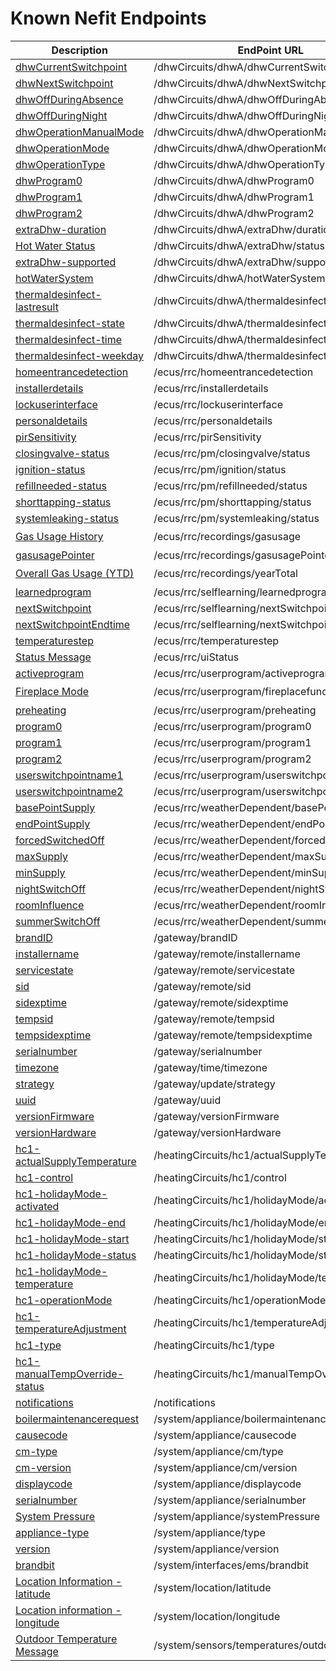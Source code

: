 # Known Nefit Endpoints

| Description  | EndPoint URL | Documented | Writable | Recordable |
| ------------- | ------------- | --- | ------------- | ------------- |
| [dhwCurrentSwitchpoint](dhwCurrentSwitchpoint.md) | /dhwCircuits/dhwA/dhwCurrentSwitchpoint |  | False | False |
| [dhwNextSwitchpoint](dhwNextSwitchpoint.md) | /dhwCircuits/dhwA/dhwNextSwitchpoint |  | False | False |
| [dhwOffDuringAbsence](dhwOffDuringAbsence.md) | /dhwCircuits/dhwA/dhwOffDuringAbsence |  | True | False |
| [dhwOffDuringNight](dhwOffDuringNight.md) | /dhwCircuits/dhwA/dhwOffDuringNight |  | True | False |
| [dhwOperationManualMode](dhwOperationManualMode.md) | /dhwCircuits/dhwA/dhwOperationManualMode |  | True | False |
| [dhwOperationMode](dhwOperationMode.md) | /dhwCircuits/dhwA/dhwOperationMode |  | True | False |
| [dhwOperationType](dhwOperationType.md) | /dhwCircuits/dhwA/dhwOperationType |  | True | False |
| [dhwProgram0](dhwProgram0.md) | /dhwCircuits/dhwA/dhwProgram0 |  | True | False |
| [dhwProgram1](dhwProgram1.md) | /dhwCircuits/dhwA/dhwProgram1 |  | True | False |
| [dhwProgram2](dhwProgram2.md) | /dhwCircuits/dhwA/dhwProgram2 |  | True | False |
| [extraDhw-duration](extraDhw-duration.md) | /dhwCircuits/dhwA/extraDhw/duration |  | True | False |
| [Hot Water Status](extraDhw-status.md) | /dhwCircuits/dhwA/extraDhw/status |  | True | False |
| [extraDhw-supported](extraDhw-supported.md) | /dhwCircuits/dhwA/extraDhw/supported |  | False | False |
| [hotWaterSystem](hotWaterSystem.md) | /dhwCircuits/dhwA/hotWaterSystem |  | False | False |
| [thermaldesinfect-lastresult](thermaldesinfect-lastresult.md) | /dhwCircuits/dhwA/thermaldesinfect/lastresult |  | False | False |
| [thermaldesinfect-state](thermaldesinfect-state.md) | /dhwCircuits/dhwA/thermaldesinfect/state |  | True | False |
| [thermaldesinfect-time](thermaldesinfect-time.md) | /dhwCircuits/dhwA/thermaldesinfect/time |  | True | False |
| [thermaldesinfect-weekday](thermaldesinfect-weekday.md) | /dhwCircuits/dhwA/thermaldesinfect/weekday |  | True | False |
| [homeentrancedetection](homeentrancedetection.md) | /ecus/rrc/homeentrancedetection |  | Unknown | Unknown |
| [installerdetails](installerdetails.md) | /ecus/rrc/installerdetails |  | True | False |
| [lockuserinterface](lockuserinterface.md) | /ecus/rrc/lockuserinterface |  | True | False |
| [personaldetails](personaldetails.md) | /ecus/rrc/personaldetails |  | True | False |
| [pirSensitivity](pirSensitivity.md) | /ecus/rrc/pirSensitivity |  | True | False |
| [closingvalve-status](closingvalve-status.md) | /ecus/rrc/pm/closingvalve/status |  | False | False |
| [ignition-status](ignition-status.md) | /ecus/rrc/pm/ignition/status |  | False | False |
| [refillneeded-status](refillneeded-status.md) | /ecus/rrc/pm/refillneeded/status |  | False | False |
| [shorttapping-status](shorttapping-status.md) | /ecus/rrc/pm/shorttapping/status |  | False | False |
| [systemleaking-status](systemleaking-status.md) | /ecus/rrc/pm/systemleaking/status |  | False | False |
| [Gas Usage History](gasusage.md) | /ecus/rrc/recordings/gasusage | :heavy_check_mark: | False | False |
| [gasusagePointer](gasusagePointer.md) | /ecus/rrc/recordings/gasusagePointer |  | False | False |
| [Overall Gas Usage (YTD)](yearTotal.md) | /ecus/rrc/recordings/yearTotal | :heavy_check_mark: | False | False |
| [learnedprogram](learnedprogram.md) | /ecus/rrc/selflearning/learnedprogram |  | False | False |
| [nextSwitchpoint](nextSwitchpoint.md) | /ecus/rrc/selflearning/nextSwitchpoint |  | True | False |
| [nextSwitchpointEndtime](nextSwitchpointEndtime.md) | /ecus/rrc/selflearning/nextSwitchpointEndtime |  | False | False |
| [temperaturestep](temperaturestep.md) | /ecus/rrc/temperaturestep |  | True | False |
| [Status Message](uiStatus.md) | /ecus/rrc/uiStatus |  | False | False |
| [activeprogram](activeprogram.md) | /ecus/rrc/userprogram/activeprogram |  | True | False |
| [Fireplace Mode](fireplacefunction.md) | /ecus/rrc/userprogram/fireplacefunction | :heavy_check_mark: | True | False |
| [preheating](preheating.md) | /ecus/rrc/userprogram/preheating |  | True | False |
| [program0](program0.md) | /ecus/rrc/userprogram/program0 |  | True | False |
| [program1](program1.md) | /ecus/rrc/userprogram/program1 |  | True | False |
| [program2](program2.md) | /ecus/rrc/userprogram/program2 |  | True | False |
| [userswitchpointname1](userswitchpointname1.md) | /ecus/rrc/userprogram/userswitchpointname1 |  | True | False |
| [userswitchpointname2](userswitchpointname2.md) | /ecus/rrc/userprogram/userswitchpointname2 |  | True | False |
| [basePointSupply](basePointSupply.md) | /ecus/rrc/weatherDependent/basePointSupply |  | True | False |
| [endPointSupply](endPointSupply.md) | /ecus/rrc/weatherDependent/endPointSupply |  | True | False |
| [forcedSwitchedOff](forcedSwitchedOff.md) | /ecus/rrc/weatherDependent/forcedSwitchedOff |  | True | False |
| [maxSupply](maxSupply.md) | /ecus/rrc/weatherDependent/maxSupply |  | True | False |
| [minSupply](minSupply.md) | /ecus/rrc/weatherDependent/minSupply |  | True | False |
| [nightSwitchOff](nightSwitchOff.md) | /ecus/rrc/weatherDependent/nightSwitchOff |  | True | False |
| [roomInfluence](roomInfluence.md) | /ecus/rrc/weatherDependent/roomInfluence |  | True | False |
| [summerSwitchOff](summerSwitchOff.md) | /ecus/rrc/weatherDependent/summerSwitchOff |  | True | False |
| [brandID](brandID.md) | /gateway/brandID |  | False | False |
| [installername](installername.md) | /gateway/remote/installername |  | True | False |
| [servicestate](servicestate.md) | /gateway/remote/servicestate |  | False | False |
| [sid](sid.md) | /gateway/remote/sid |  | False | False |
| [sidexptime](sidexptime.md) | /gateway/remote/sidexptime |  | False | False |
| [tempsid](tempsid.md) | /gateway/remote/tempsid |  | False | False |
| [tempsidexptime](tempsidexptime.md) | /gateway/remote/tempsidexptime |  | False | False |
| [serialnumber](serialnumber.md) | /gateway/serialnumber |  | False | False |
| [timezone](timezone.md) | /gateway/time/timezone |  | True | False |
| [strategy](strategy.md) | /gateway/update/strategy |  | True | False |
| [uuid](uuid.md) | /gateway/uuid |  | False | False |
| [versionFirmware](versionFirmware.md) | /gateway/versionFirmware |  | False | False |
| [versionHardware](versionHardware.md) | /gateway/versionHardware |  | False | False |
| [hc1-actualSupplyTemperature](hc1-actualSupplyTemperature.md) | /heatingCircuits/hc1/actualSupplyTemperature |  | False | False |
| [hc1-control](hc1-control.md) | /heatingCircuits/hc1/control |  | True | False |
| [hc1-holidayMode-activated](hc1-holidayMode-activated.md) | /heatingCircuits/hc1/holidayMode/activated |  | True | False |
| [hc1-holidayMode-end](hc1-holidayMode-end.md) | /heatingCircuits/hc1/holidayMode/end |  | True | False |
| [hc1-holidayMode-start](hc1-holidayMode-start.md) | /heatingCircuits/hc1/holidayMode/start |  | True | False |
| [hc1-holidayMode-status](hc1-holidayMode-status.md) | /heatingCircuits/hc1/holidayMode/status |  | True | False |
| [hc1-holidayMode-temperature](hc1-holidayMode-temperature.md) | /heatingCircuits/hc1/holidayMode/temperature |  | True | False |
| [hc1-operationMode](hc1-operationMode.md) | /heatingCircuits/hc1/operationMode |  | True | False |
| [hc1-temperatureAdjustment](hc1-temperatureAdjustment.md) | /heatingCircuits/hc1/temperatureAdjustment |  | True | False |
| [hc1-type](hc1-type.md) | /heatingCircuits/hc1/type |  | True | False |
| [hc1-manualTempOverride-status](hc1-manualTempOverride-status.md) | /heatingCircuits/hc1/manualTempOverride/status |  | True | False |
| [notifications](notifications.md) | /notifications |  | False | False |
| [boilermaintenancerequest](boilermaintenancerequest.md) | /system/appliance/boilermaintenancerequest |  | False | False |
| [causecode](causecode.md) | /system/appliance/causecode |  | False | False |
| [cm-type](cm-type.md) | /system/appliance/cm/type |  | False | False |
| [cm-version](cm-version.md) | /system/appliance/cm/version |  | False | False |
| [displaycode](displaycode.md) | /system/appliance/displaycode |  | False | False |
| [serialnumber](serialnumber.md) | /system/appliance/serialnumber |  | False | False |
| [System Pressure](systemPressure.md) | /system/appliance/systemPressure |  | False | False |
| [appliance-type](appliance-type.md) | /system/appliance/type |  | False | False |
| [version](version.md) | /system/appliance/version |  | False | False |
| [brandbit](brandbit.md) | /system/interfaces/ems/brandbit |  | False | False |
| [Location Information - latitude](latitude.md) | /system/location/latitude | :heavy_check_mark: | True | False |
| [Location information - longitude](longitude.md) | /system/location/longitude | :heavy_check_mark: | True | False |
| [Outdoor Temperature Message](outdoor_t1.md) | /system/sensors/temperatures/outdoor_t1 | :heavy_check_mark: | False | False |
